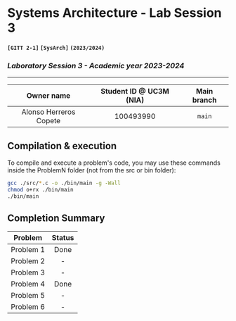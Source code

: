 # **Systems Architecture - Lab Session 3**
**`[GITT 2-1]` `[SysArch]` `(2023/2024)`**
### _Laboratory Session 3 - Academic year 2023-2024_

---

| Owner name | Student ID @ UC3M (NIA) | Main branch |
| :---: | :---: | :---: |
| Alonso Herreros Copete | 100493990 | `main` |

## Compilation & execution
To compile and execute a problem's code, you may use these commands inside the ProblemN folder (not from the src or bin folder):
```bash
gcc ./src/*.c -o ./bin/main -g -Wall 
chmod o+rx ./bin/main
./bin/main
```

## Completion Summary

| Problem | Status |
| --- | :---: |
| Problem 1 | Done |
| Problem 2 | - |
| Problem 3 | - |
| Problem 4 | Done |
| Problem 5 | - |
| Problem 6 | - |

